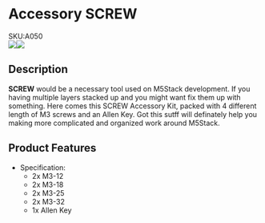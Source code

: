 
# Accessory SCREW

<div class="badge badge-pill badge-primary product_sku_tag">SKU:A050</div>

<div class="product_pic"><img src="assets/img/product_pics/accessory/screw/screw_p1.webp"><img src="assets/img/product_pics/accessory/screw/screw_p2.webp"></div>

## Description

**SCREW** would be a necessary tool used on M5Stack development. If you having multiple layers stacked up and you might want fix them up with something. Here comes this SCREW Accessory Kit, packed with 4 different length of M3 screws and an Allen Key. Got this sutff will definately help you making more complicated and organized work around M5Stack.

##  Product Features

-  Specification:
      - 2x M3-12
      - 2x M3-18
      - 2x M3-25
      - 2x M3-32
      - 1x Allen Key


<script>

   var purchase_link = 'https://m5stack.com/collections/m5-accessory/products/8-pcs-m3-12-18-25-32-screw-with-allen-key';

   anchor_search(purchase_link);
   scrollFunc();

</script>